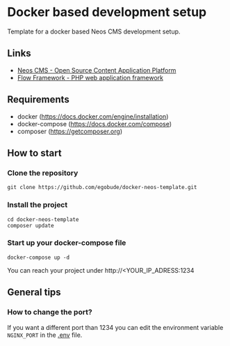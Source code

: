 # Docker based development setup

Template for a docker based Neos CMS development setup.

## Links

 * [Neos CMS - Open Source Content Application Platform](https://www.neos.io/)
 * [Flow Framework - PHP web application framework](https://flow.neos.io/)

## Requirements

* docker (https://docs.docker.com/engine/installation)
* docker-compose (https://docs.docker.com/compose)
* composer (https://getcomposer.org)

## How to start

### Clone the repository

    git clone https://github.com/egobude/docker-neos-template.git
    
### Install the project

    cd docker-neos-template
    composer update
    
### Start up your docker-compose file

    docker-compose up -d
    
You can reach your project under http://<YOUR_IP_ADRESS:1234

## General tips

### How to change the port?

If you want a different port than 1234 you can edit the environment variable `NGINX_PORT` in the [.env](https://github.com/egobude/docker-neos-template/blob/master/.env) file. 
